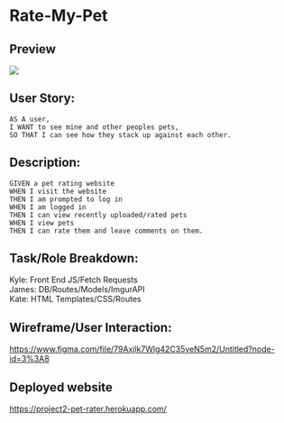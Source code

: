 # Rate-My-Pet

## Preview
<img src="https://user-images.githubusercontent.com/77882160/114469294-b4c85580-9ba1-11eb-94d6-70199fc364f1.png">

## User Story: 
```
AS A user,
I WANT to see mine and other peoples pets,
SO THAT I can see how they stack up against each other.
```
## Description: 

```
GIVEN a pet rating website
WHEN I visit the website
THEN I am prompted to log in
WHEN I am logged in
THEN I can view recently uploaded/rated pets
WHEN I view pets
THEN I can rate them and leave comments on them.
```

## Task/Role Breakdown:

Kyle: Front End JS/Fetch Requests<br>
James: DB/Routes/Models/ImgurAPI<br>
Kate: HTML Templates/CSS/Routes<br>

## Wireframe/User Interaction:

https://www.figma.com/file/79Axjlk7Wlg42C35veN5m2/Untitled?node-id=3%3A8

## Deployed website
https://project2-pet-rater.herokuapp.com/
